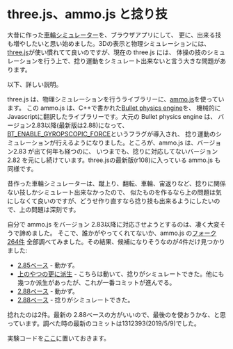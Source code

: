 # three.js、ammo.js と捻り技

大昔に作った<a href="http://userweb.pep.ne.jp/tamubun/computer/sharin_sim.html">車輪シミュレーター</a>を、ブラウザアプリにして、
更に、出来る技も増やしたいと思い始めました。3Dの表示と物理シミュレーションには、
<a href="https://threejs.org/">three.js</a>が使い慣れてて良いのですが、現在の three.js には、
体操の技のシミュレーションを行う上で、捻り運動をシミュレート出来ないと言う大きな問題があります。

以下、詳しい説明。

three.js は、物理シミュレーションを行うライブラリーに、<a href="https://github.com/kripken/ammo.js">ammo.js</a>を使っています。
この ammo.js は、C++で書かれた<a href="https://pybullet.org/wordpress/">Bullet physics engine</a>を、
機械的にJavascriptに翻訳したライブラリーです。大元の Bullet physics engine は、
バージョン2.83以降(最新版は2.88)になって、<u>BT_ENABLE_GYROPSCOPIC_FORCE</u>というフラグが導入され、
捻り運動のシミュレーションが行えるようになりました。ところが、ammo.js は、バージョン2.83 が出て何年も経つのに、
いつまでも、捻りに対応してないバージョン2.82 を元にし続けています。three.jsの最新版(r108)に入っている ammo.js も同様です。

昔作った車輪シミュレーターは、蹴上り、翻転、車輪、宙返りなど、捻りに関係ない技しかシミュレート出来なかったので、
似たものを作るなら上の問題は気にしなくて良いのですが、どうせ作り直すなら捻り技も出来るようにしたいので、上の問題は深刻です。

自分で ammo.js をバージョン 2.83以降に対応させようとするのは、凄く大変そうで諦めました。
そこで、誰かがやってくれてないか、ammo.js の<a href="https://github.com/kripken/ammo.js/network/members">フォーク 264件</a>
全部調べてみました。その結果、候補になりそうなのが4件だけ見つかりました:
<ul>
  <li><a href="https://github.com/WhitestormJS/AmmoNext">2.85ベース</a>
  - 動かず。</li>
  <li><a href="https://github.com/Mwni/AmmoNext">上のやつの更に派生</a>
  - こちらは動いて、捻りがシミュレートできた。他にも幾つか派生があったが、これが一番コミットが進んでる。</li>
  <li><a href="https://github.com/dongch007/ammo.js">2.88ベース</a>
  - 動かず。</li>
  <li><a href="https://github.com/thehink/ammo.js">2.88ベース</a>
  - 捻りがシミュレートできた。</li>
</ul>

捻れたのは2件。最新の 2.88ベースの方がいいので、最後のを使おうかな、と思っています。調べた時の最新のコミットは1312393(2019/5/9)でした。

実験コードを<a href="https://tamubun.github.io/Ammo_expr/">ここ</a>に置いておきます。
